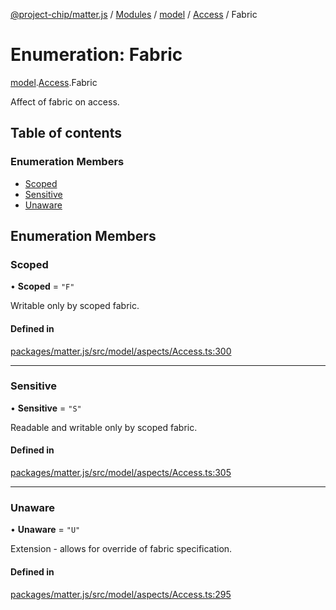 [@project-chip/matter.js](../README.md) / [Modules](../modules.md) / [model](../modules/model.md) / [Access](../modules/model.Access.md) / Fabric

# Enumeration: Fabric

[model](../modules/model.md).[Access](../modules/model.Access.md).Fabric

Affect of fabric on access.

## Table of contents

### Enumeration Members

- [Scoped](model.Access.Fabric.md#scoped)
- [Sensitive](model.Access.Fabric.md#sensitive)
- [Unaware](model.Access.Fabric.md#unaware)

## Enumeration Members

### Scoped

• **Scoped** = ``"F"``

Writable only by scoped fabric.

#### Defined in

[packages/matter.js/src/model/aspects/Access.ts:300](https://github.com/project-chip/matter.js/blob/0c058ae17fdba4c0b89b8b13c309011d51782299/packages/matter.js/src/model/aspects/Access.ts#L300)

___

### Sensitive

• **Sensitive** = ``"S"``

Readable and writable only by scoped fabric.

#### Defined in

[packages/matter.js/src/model/aspects/Access.ts:305](https://github.com/project-chip/matter.js/blob/0c058ae17fdba4c0b89b8b13c309011d51782299/packages/matter.js/src/model/aspects/Access.ts#L305)

___

### Unaware

• **Unaware** = ``"U"``

Extension - allows for override of fabric specification.

#### Defined in

[packages/matter.js/src/model/aspects/Access.ts:295](https://github.com/project-chip/matter.js/blob/0c058ae17fdba4c0b89b8b13c309011d51782299/packages/matter.js/src/model/aspects/Access.ts#L295)
